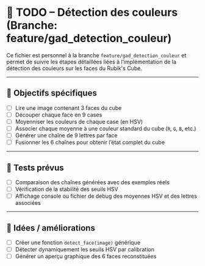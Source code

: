 # 🧩 TODO – Détection des couleurs (Branche: feature/gad_detection_couleur)

Ce fichier est personnel à la branche `feature/gad_detection_couleur` et permet de suivre les étapes détaillées liées à l’implémentation de la détection des couleurs sur les faces du Rubik's Cube.

---

## 🔧 Objectifs spécifiques

- [ ] Lire une image contenant 3 faces du cube
- [ ] Découper chaque face en 9 cases
- [ ] Moyenniser les couleurs de chaque case (en HSV)
- [ ] Associer chaque moyenne à une couleur standard du cube (`R`, `G`, `B`, etc.)
- [ ] Générer une chaîne de 9 lettres par face
- [ ] Fusionner les 6 chaînes pour obtenir l’état complet du cube

---

## 🧪 Tests prévus

- [ ] Comparaison des chaînes générées avec des exemples réels
- [ ] Vérification de la stabilité des seuils HSV
- [ ] Affichage console ou fichier de debug des moyennes HSV et des lettres associées

---

## 🧠 Idées / améliorations

- [ ] Créer une fonction `detect_face(image)` générique
- [ ] Détecter dynamiquement les seuils HSV par calibration
- [ ] Générer un aperçu graphique des 6 faces reconstituées

